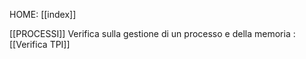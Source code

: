 HOME: [[index]]

[[PROCESSI]]
Verifica sulla gestione di un processo e della memoria : [[Verifica TPI]]